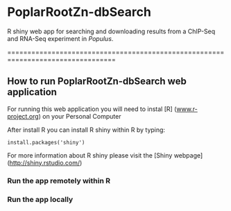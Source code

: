 # PoplarRootZn-dbSearch



R shiny web app for searching and downloading results from a ChIP-Seq and RNA-Seq experiment in *Populus*.


=================================================================================

## How to run PoplarRootZn-dbSearch web application

For running this web application you will need to instal [R] (www.r-project.org) on your Personal Computer

After install R you can install R shiny within R by typing:

	install.packages('shiny')


For more information about R shiny please visit the [Shiny webpage] (http://shiny.rstudio.com/)


### Run the app remotely within R 


### Run the app locally



